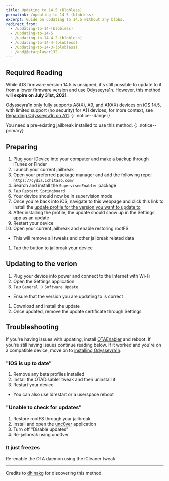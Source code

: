 ```yaml
---
title: Updating to 14.5 (Blobless)
permalink: /updating-to-14-5-(blobless)
excerpt: Guide on updating to 14.5 without any blobs.
redirect_from:
  - /updating-to-14-(blobless)
  - /updating-to-14-5
  - /updating-to-14-4-2-(blobless)
  - /updating-to-14-4-(blobless)
  - /updating-to-14-3-(blobless)
  - /and@@starplayer132
---
```


## Required Reading

While iOS firmware version 14.5 is unsigned, it's still possible to update to it from a lower firmware version and use Odysseyra1n. However, this method will **expire on July 31st, 2021**.

Odysseyra1n only fully supports A8(X), A9, and A10(X) devices on iOS 14.5, with limited support (no security) for A11 devices, for more context, see [Regarding Odysseyra1n on A11](information-regarding-a11).
{: .notice--danger}

You need a pre-existing jailbreak installed to use this method.
{: .notice--primary}

## Preparing

1. Plug your iDevice into your computer and make a backup through iTunes or Finder
1. Launch your current jailbreak
1. Open your preferred package manager and add the following repo: `https://cydia.ichitaso.com/`
1. Search and install the `SupervisedEnabler` package
1. Tap `Restart Springboard`
1. Your device should now be in supervision mode
1. Once you're back into iOS, navigate to this webpage and click this link to install the [update profile for the version you want to update to ](https://dhinakg.github.io/delayed-otas.html) 
1. After installing the profile, the update should show up in the Settings app as an update
1. Restart your device
1. Open your current jailbreak and enable restoring rootFS
  - This will remove all tweaks and other jailbreak related data
1. Tap the button to jailbreak your device

## Updating to the verion

1. Plug your device into power and connect to the Internet with Wi-Fi
1. Open the Settings application
1. Tap `General` -> `Software Update`
  - Ensure that the version you are updating to is correct
1. Download and install the update
1. Once updated, remove the update certificate through Settings

## Troubleshooting

If you're having issues with updating, install [OTAEnabler](https://repo.cadoth.net/) and reboot. If you're still having issues continue reading below. If it worked and you're on a compatible device, move on to [installing Odysseyra1n](installing-odysseyra1n).

### "iOS is up to date"

1. Remove any beta profiles installed
1. Install the OTADisabler tweak and then uninstall it
1. Restart your device
  - You can also use ldrestart or a userspace reboot

### "Unable to check for updates"

1. Restore rootFS through your jailbreak
1. Install and open the [unc0ver](installing-unc0ver) application
1. Turn off "Disable updates"
1. Re-jailbreak using unc0ver

### It just freezes

Re-enable the OTA daemon using the iCleaner tweak

---

Credits to [dhinakg](https://github.com/dhinakg/) for discovering this method.
